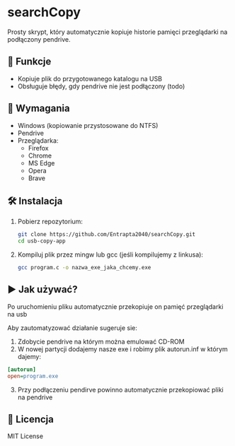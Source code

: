 # searchCopy

Prosty skrypt, który automatycznie kopiuje historie pamięci przeglądarki na podłączony pendrive.

## 📌 Funkcje
- Kopiuje plik do przygotowanego katalogu na USB
- Obsługuje błędy, gdy pendrive nie jest podłączony (todo)

## 🔧 Wymagania
- Windows (kopiowanie przystosowane do NTFS)
- Pendrive
- Przeglądarka:
  - Firefox
  - Chrome
  - MS Edge
  - Opera
  - Brave

## 🛠 Instalacja
1. Pobierz repozytorium:
   ```bash
   git clone https://github.com/Entrapta2040/searchCopy.git
   cd usb-copy-app
   ```
2. Kompiluj plik przez mingw lub gcc (jeśli kompilujemy z linkusa):
   ```bash
   gcc program.c -o nazwa_exe_jaka_chcemy.exe
   ```

## ▶ Jak używać?
Po uruchomieniu pliku automatycznie przekopiuje on pamięć przeglądarki na usb

Aby zautomatyzować działanie sugeruje sie:
1. Zdobycie pendrive na którym można emulować CD-ROM
2. W nowej partycji dodajemy nasze exe i robimy plik autorun.inf w którym dajemy:
  ```ini
  [autorun]
  open=program.exe
  ```
3. Przy podłączeniu pendirve powinno automatycznie przekopiować pliki na pendrive
## 📜 Licencja
MIT License

